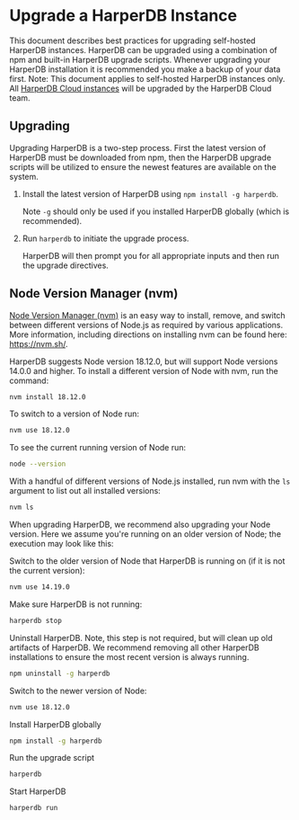 # Upgrade a HarperDB Instance

This document describes best practices for upgrading self-hosted HarperDB instances. HarperDB can be upgraded using a combination of npm and built-in HarperDB upgrade scripts.  Whenever upgrading your HarperDB installation it is recommended you make a backup of your data first.
Note: This document applies to self-hosted HarperDB instances only. All [HarperDB Cloud instances](../harperdb-cloud/index.md) will be upgraded by the HarperDB Cloud team.

## Upgrading
Upgrading HarperDB is a two-step process. First the latest version of HarperDB must be downloaded from npm, then the HarperDB upgrade scripts will be utilized to ensure the newest features are available on the system.

1) Install the latest version of HarperDB using `npm install -g harperdb`.

   Note `-g` should only be used if you installed HarperDB globally (which is recommended). 
2) Run `harperdb` to initiate the upgrade process.

   HarperDB will then prompt you for all appropriate inputs and then run the upgrade directives.


## Node Version Manager (nvm)

[Node Version Manager (nvm)](http://nvm.sh/) is an easy way to install, remove, and switch between different versions of Node.js as required by various applications. More information, including directions on installing nvm can be found here: https://nvm.sh/.

HarperDB suggests Node version 18.12.0, but will support Node versions 14.0.0 and higher. To install a different version of Node with nvm, run the command:

```bash
nvm install 18.12.0
```

To switch to a version of Node run:

```bash
nvm use 18.12.0
```

To see the current running version of Node run:

```bash
node --version
```

With a handful of different versions of Node.js installed, run nvm with the `ls` argument to list out all installed versions:

```bash
nvm ls
```

When upgrading HarperDB, we recommend also upgrading your Node version. Here we assume you're running on an older version of Node; the execution may look like this:

Switch to the older version of Node that HarperDB is running on (if it is not the current version):

```bash
nvm use 14.19.0
```

Make sure HarperDB is not running:

```bash
harperdb stop
```

Uninstall HarperDB. Note, this step is not required, but will clean up old artifacts of HarperDB. We recommend removing all other HarperDB installations to ensure the most recent version is always running.

```bash
npm uninstall -g harperdb
```

Switch to the newer version of Node:

```bash
nvm use 18.12.0
```

Install HarperDB globally

```bash
npm install -g harperdb
```

Run the upgrade script

```bash
harperdb
```

Start HarperDB

```bash
harperdb run
```